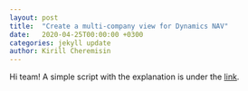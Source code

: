 ```yaml
---
layout: post
title:  "Create a multi-company view for Dynamics NAV"
date:   2020-04-25T00:00:00 +0300
categories: jekyll update
author: Kirill Cheremisin
---
```


Hi team!
A simple script with the explanation is under the [link][medium-link].

[medium-link]: https://medium.com/@cheremisin_k/create-a-multi-company-view-for-dynamics-nav-96b1d5df01bc?source=friends_link&sk=d2be55eee3ebf9b0334baf22d6031ee1